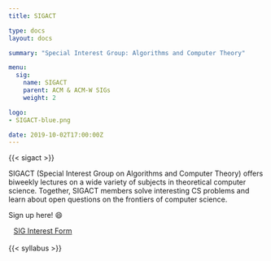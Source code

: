 ```yaml
---
title: SIGACT

type: docs
layout: docs

summary: "Special Interest Group: Algorithms and Computer Theory"

menu:
  sig:
    name: SIGACT
    parent: ACM & ACM-W SIGs
    weight: 2

logo:
- SIGACT-blue.png

date: 2019-10-02T17:00:00Z
---
```

<!-- {{< syllabus >}} -->

{{< sigact >}}

SIGACT (Special Interest Group on Algorithms and Computer Theory) offers biweekly lectures on a wide variety of subjects in theoretical computer science. Together, SIGACT members solve interesting CS problems and learn about open questions on the frontiers of computer science.

Sign up here! :smile:

<a class="btn btn-light btn-lg" href="https://forms.gle/DBYNV2fndtzTz7Fx8" role="button">
<i class="fas fa-file-alt" style="padding-right: 10px;"></i> SIG Interest Form </a>
<br>
<br>
{{< syllabus >}}